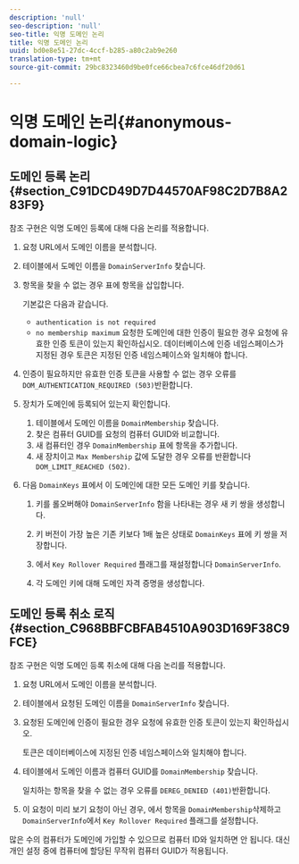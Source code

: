 ```yaml
---
description: 'null'
seo-description: 'null'
seo-title: 익명 도메인 논리
title: 익명 도메인 논리
uuid: bd0e8e51-27dc-4ccf-b285-a80c2ab9e260
translation-type: tm+mt
source-git-commit: 29bc8323460d9be0fce66cbea7c6fce46df20d61

---
```



# 익명 도메인 논리{#anonymous-domain-logic}

## 도메인 등록 논리 {#section_C91DCD49D7D44570AF98C2D7B8A283F9}

참조 구현은 익명 도메인 등록에 대해 다음 논리를 적용합니다.

1. 요청 URL에서 도메인 이름을 분석합니다.
1. 테이블에서 도메인 이름을 `DomainServerInfo` 찾습니다.
1. 항목을 찾을 수 없는 경우 표에 항목을 삽입합니다.

   기본값은 다음과 같습니다.

   * `authentication is not required`
   * `no membership maximum`
   요청한 도메인에 대한 인증이 필요한 경우 요청에 유효한 인증 토큰이 있는지 확인하십시오. 데이터베이스에 인증 네임스페이스가 지정된 경우 토큰은 지정된 인증 네임스페이스와 일치해야 합니다.
1. 인증이 필요하지만 유효한 인증 토큰을 사용할 수 없는 경우 오류를 `DOM_AUTHENTICATION_REQUIRED (503)`반환합니다.
1. 장치가 도메인에 등록되어 있는지 확인합니다.

   1. 테이블에서 도메인 이름을 `DomainMembership` 찾습니다.
   1. 찾은 컴퓨터 GUID를 요청의 컴퓨터 GUID와 비교합니다.
   1. 새 컴퓨터인 경우 `DomainMembership` 표에 항목을 추가합니다.
   1. 새 장치이고 `Max Membership` 값에 도달한 경우 오류를 반환합니다 `DOM_LIMIT_REACHED (502)`.

1. 다음 `DomainKeys` 표에서 이 도메인에 대한 모든 도메인 키를 찾습니다.

   1. 키를 롤오버해야 `DomainServerInfo` 함을 나타내는 경우 새 키 쌍을 생성합니다.
   1. 키 버전이 가장 높은 기존 키보다 1배 높은 상태로 `DomainKeys` 표에 키 쌍을 저장합니다.
   1. 에서 `Key Rollover Required` 플래그를 재설정합니다 `DomainServerInfo`.

   1. 각 도메인 키에 대해 도메인 자격 증명을 생성합니다.

## 도메인 등록 취소 로직 {#section_C968BBFCBFAB4510A903D169F38C9FCE}

참조 구현은 익명 도메인 등록 취소에 대해 다음 논리를 적용합니다.

1. 요청 URL에서 도메인 이름을 분석합니다.
1. 테이블에서 요청된 도메인 이름을 `DomainServerInfo` 찾습니다.
1. 요청된 도메인에 인증이 필요한 경우 요청에 유효한 인증 토큰이 있는지 확인하십시오.

   토큰은 데이터베이스에 지정된 인증 네임스페이스와 일치해야 합니다.
1. 테이블에서 도메인 이름과 컴퓨터 GUID를 `DomainMembership` 찾습니다.

   일치하는 항목을 찾을 수 없는 경우 오류를 `DEREG_DENIED (401)`반환합니다.

1. 이 요청이 미리 보기 요청이 아닌 경우, 에서 항목을 `DomainMembership`삭제하고 `DomainServerInfo`에서 `Key Rollover Required` 플래그를 설정합니다.

많은 수의 컴퓨터가 도메인에 가입할 수 있으므로 컴퓨터 ID와 일치하면 안 됩니다. 대신 개인 설정 중에 컴퓨터에 할당된 무작위 컴퓨터 GUID가 적용됩니다.
